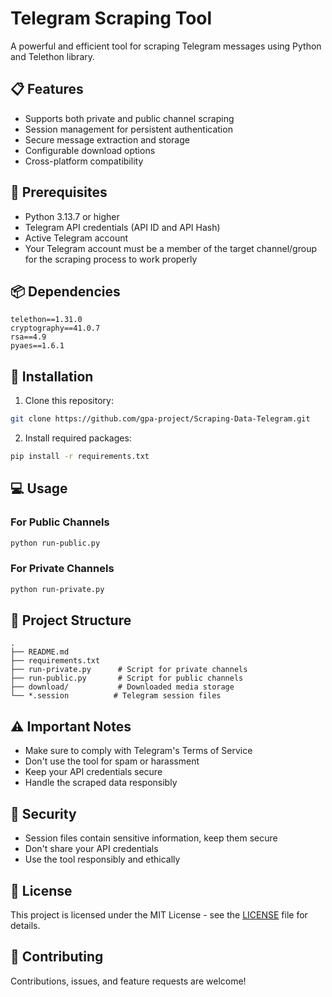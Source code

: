 # Telegram Scraping Tool

A powerful and efficient tool for scraping Telegram messages using Python and Telethon library.

## 📋 Features

- Supports both private and public channel scraping
- Session management for persistent authentication
- Secure message extraction and storage
- Configurable download options
- Cross-platform compatibility

## 🔧 Prerequisites

- Python 3.13.7 or higher
- Telegram API credentials (API ID and API Hash)
- Active Telegram account
- Your Telegram account must be a member of the target channel/group for the scraping process to work properly

## 📦 Dependencies

```
telethon==1.31.0
cryptography==41.0.7
rsa==4.9
pyaes==1.6.1
```

## 🚀 Installation

1. Clone this repository:
```bash
git clone https://github.com/gpa-project/Scraping-Data-Telegram.git
```

2. Install required packages:
```bash
pip install -r requirements.txt
```

## 💻 Usage

### For Public Channels
```bash
python run-public.py
```

### For Private Channels
```bash
python run-private.py
```

## 📁 Project Structure

```
.
├── README.md
├── requirements.txt
├── run-private.py      # Script for private channels
├── run-public.py       # Script for public channels
├── download/           # Downloaded media storage
└── *.session          # Telegram session files
```

## ⚠️ Important Notes

- Make sure to comply with Telegram's Terms of Service
- Don't use the tool for spam or harassment
- Keep your API credentials secure
- Handle the scraped data responsibly

## 🔐 Security

- Session files contain sensitive information, keep them secure
- Don't share your API credentials
- Use the tool responsibly and ethically

## 📝 License

This project is licensed under the MIT License - see the [LICENSE](LICENSE) file for details.

## 🤝 Contributing

Contributions, issues, and feature requests are welcome!
